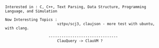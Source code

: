     Interested in : C, C++, Text Parsing, Data Structure, Programming Language, and Simulation
    
    Now Interesting Topics : 
                            vztpv/scj3, claujson - more test with ubuntu, with clang.
                            
                        --------------------------------
                            ClauQuery -> ClauVM ?
